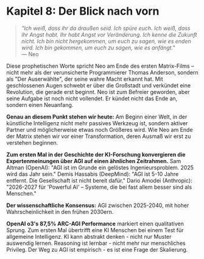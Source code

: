 # Kapitel 8: Der Blick nach vorn

> *"Ich weiß, dass ihr da draußen seid. Ich spüre euch. Ich weiß, dass ihr Angst habt. Ihr habt Angst vor Veränderung. Ich kenne die Zukunft nicht. Ich bin nicht hergekommen, um euch zu sagen, wie es enden wird. Ich bin gekommen, um euch zu sagen, wie es anfängt."*  
> — Neo

Diese prophetischen Worte spricht Neo am Ende des ersten Matrix-Films – nicht mehr als der verunsicherte Programmierer Thomas Anderson, sondern als "Der Auserwählte", der seine wahre Macht erkannt hat. Mit geschlossenen Augen schwebt er über die Großstadt und verkündet eine Revolution, die gerade erst beginnt. Neo ist zum Befreier geworden, aber seine Aufgabe ist noch nicht vollendet. Er kündet nicht das Ende an, sondern einen Neuanfang.

**Genau an diesem Punkt stehen wir heute:** Am Beginn einer Welt, in der künstliche Intelligenz nicht mehr passives Werkzeug ist, sondern aktiver Partner und möglicherweise etwas noch Größeres wird. Wie Neo am Ende der Matrix stehen wir vor einer Transformation, deren Ausmaß wir erst zu verstehen beginnen.

**Zum ersten Mal in der Geschichte der KI-Forschung konvergieren die Expertenmeinungen über AGI auf einen ähnlichen Zeitrahmen.** Sam Altman (OpenAI): "AGI ist im Grunde ein gelöstes Ingenieursproblem. 2025 wird das Jahr sein." Demis Hassabis (DeepMind): "AGI ist 5-10 Jahre entfernt. Die Gesellschaft ist nicht bereit dafür." Dario Amodei (Anthropic): "2026-2027 für 'Powerful AI' – Systeme, die bei fast allem besser sind als Menschen."

**Der wissenschaftliche Konsensus:** AGI zwischen 2025-2040, mit hoher Wahrscheinlichkeit in den frühen 2030ern.

**OpenAI o3's 87,5% ARC-AGI Performance** markiert einen qualitativen Sprung. Zum ersten Mal übertrifft eine KI Menschen bei einem Test für allgemeine Intelligenz. KI kann abstrakt denken - nicht nur Muster auswendig lernen. Reasoning ist lernbar - nicht mehr nur menschliches Privileg. Der Weg zu AGI ist empirisch - es ist eine Frage der Skalierung.